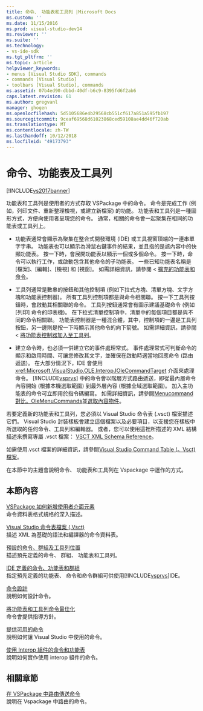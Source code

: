 ```yaml
---
title: 命令、 功能表和工具列 |Microsoft Docs
ms.custom: ''
ms.date: 11/15/2016
ms.prod: visual-studio-dev14
ms.reviewer: ''
ms.suite: ''
ms.technology:
- vs-ide-sdk
ms.tgt_pltfrm: ''
ms.topic: article
helpviewer_keywords:
- menus [Visual Studio SDK], commands
- commands [Visual Studio]
- toolbars [Visual Studio], commands
ms.assetid: 07b4ed90-dbbd-40df-b6c9-8395fd6f2ab6
caps.latest.revision: 61
ms.author: gregvanl
manager: ghogen
ms.openlocfilehash: 5d5105686e4b29568cb551cf617a851a595fb197
ms.sourcegitcommit: 9ceaf69568d61023868ced59108ae4dd46f720ab
ms.translationtype: MT
ms.contentlocale: zh-TW
ms.lasthandoff: 10/12/2018
ms.locfileid: "49173793"
---
```

# <a name="commands-menus-and-toolbars"></a>命令、功能表及工具列
[!INCLUDE[vs2017banner](../../includes/vs2017banner.md)]

功能表和工具列是使用者的方式存取 VSPackage 中的命令。 命令是完成工作 (例如，列印文件、重新整理檢視，或建立新檔案) 的功能。 功能表和工具列是一種圖形方式，方便向使用者呈現您的命令。 通常，相關的命令會一起聚集在相同的功能表或工具列上。  
  
-   功能表通常會顯示為聚集在整合式開發環境 (IDE) 或工具視窗頂端的一連串單字字串。 功能表也可以顯示為滑鼠右鍵事件的結果，並且指的是該內容中的快顯功能表。 按一下時，會展開功能表以顯示一個或多個命令。 按一下時，命令可以執行工作，或啟動包含其他命令的子功能表。 一些已知功能表名稱是 [檔案]、[編輯]、[檢視] 和 [視窗]。 如需詳細資訊，請參閱 <<c0> [ 擴充的功能表和命令](../../extensibility/extending-menus-and-commands.md)。  
  
-   工具列通常是數串的按鈕和其他控制項 (例如下拉式方塊、清單方塊、文字方塊和功能表控制器)。 所有工具列控制項都是與命令相關聯。 按一下工具列按鈕時，會啟動其相關聯的命令。 工具列按鈕通常會有圖示建議基礎命令 (例如 [列印] 命令的印表機)。 在下拉式清單控制項中，清單中的每個項目都是與不同的命令相關聯。 功能表控制器是一種混合體，其中，控制項的一邊是工具列按鈕，另一邊則是按一下時顯示其他命令的向下箭號。 如需詳細資訊，請參閱 <<c0> [ 將功能表控制器加入至工具列](../../extensibility/adding-a-menu-controller-to-a-toolbar.md)。  
  
-   建立命令時，也必須一併建立它的事件處理常式。 事件處理常式可判斷命令的顯示和啟用時間、可讓您修改其文字，並確保在啟動時適當地回應命令 (路由遞送)。 在大部分情況下，IDE 會使用 <xref:Microsoft.VisualStudio.OLE.Interop.IOleCommandTarget> 介面來處理命令。 [!INCLUDE[vsprvs](../../includes/vsprvs-md.md)] 中的命令會以階層方式路由遞送，即從最內層命令內容開始 (根據本機選取範圍) 到最外層內容 (根據全域選取範圍)。 加入主功能表的命令可立即用於指令碼編寫。 如需詳細資訊，請參閱[Menucommand 對比。OleMenuCommands](../../misc/menucommands-vs-olemenucommands.md)並[選取內容物件](../../extensibility/internals/selection-context-objects.md)。  
  
 若要定義新的功能表和工具列，您必須以 Visual Studio 命令表 (.vsct) 檔案描述它們。 Visual Studio 封裝樣板會建立這個檔案以及必要項目，以支援您在樣板中所選取的任何命令、工具列和編輯器。 或者，您可以使用這裡所描述的 XML 結構描述來撰寫專屬 .vsct 檔案： [VSCT XML Schema Reference](../../extensibility/vsct-xml-schema-reference.md)。  
  
 如需使用.vsct 檔案的詳細資訊，請參閱[Visual Studio Command Table (。Vsct) 檔案](../../extensibility/internals/visual-studio-command-table-dot-vsct-files.md)。  
  
 在本節中的主題會說明命令、 功能表和工具列在 Vspackage 中運作的方式。  
  
## <a name="in-this-section"></a>本節內容  
 [VSPackage 如何新增使用者介面元素](../../extensibility/internals/how-vspackages-add-user-interface-elements.md)  
 命令資料表格式規格的深入描述。  
  
 [Visual Studio 命令表檔案 (.Vsct)](../../extensibility/internals/visual-studio-command-table-dot-vsct-files.md)  
 描述 XML 為基礎的語法和編譯器的命令資料表。  
  
 [預設的命令、群組及工具列位置](../../extensibility/internals/default-command-group-and-toolbar-placement.md)  
 描述預先定義的命令、 群組、 功能表和工具列。  
  
 [IDE 定義的命令、功能表和群組](../../extensibility/internals/ide-defined-commands-menus-and-groups.md)  
 指定預先定義的功能表、 命令和命令群組可供使用[!INCLUDE[vsprvs](../../includes/vsprvs-md.md)]IDE。  
  
 [命令設計](../../extensibility/internals/command-design.md)  
 說明如何設計命令。  
  
 [將功能表和工具列命令最佳化](../../extensibility/internals/optimizing-menu-and-toolbar-commands.md)  
 命令會提供指導方針。  
  
 [提供可用的命令](../../extensibility/internals/making-commands-available.md)  
 說明如何讓 Visual Studio 中使用的命令。  
  
 [使用 Interop 組件的命令和功能表](../../extensibility/internals/commands-and-menus-that-use-interop-assemblies.md)  
 說明如何實作使用 interop 組件的命令。  
  
## <a name="related-sections"></a>相關章節  
 [在 VSPackage 中路由傳送命令](../../extensibility/internals/command-routing-in-vspackages.md)  
 說明在 Vspackage 中路由的命令。

